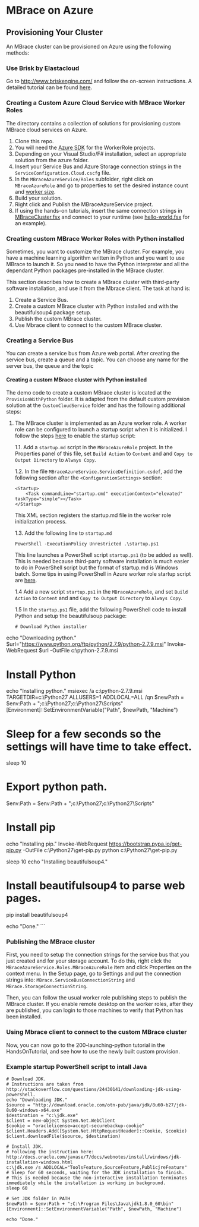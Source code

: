 # MBrace on Azure

## Provisioning Your Cluster

An MBrace cluster can be provisioned on Azure using the following methods:

### Use Brisk by Elastacloud

Go to http://www.briskengine.com/ and follow the on-screen instructions.
A detailed tutorial can be found [here](https://github.com/mbraceproject/MBrace.StarterKits/blob/master/azure/brisk-tutorial.md).

### Creating a Custom Azure Cloud Service with MBrace Worker Roles

The directory contains a collection of solutions for provisioning custom MBrace cloud services on Azure.

1. Clone this repo.
2. You will need the [Azure SDK](http://azure.microsoft.com/en-us/downloads/) for the WorkerRole projects.
3. Depending on your Visual Studio/F# installation, select an appropriate solution from the azure folder.
4. Insert your Service Bus and Azure Storage connection strings in the `ServiceConfiguration.Cloud.cscfg` file.
5. In the `MBraceAzureService/Roles` subfolder, right click on `MBraceAzureRole` and go to properties to 
   set the desired instance count and [worker size](https://azure.microsoft.com/en-us/documentation/articles/virtual-machines-size-specs/). 
6. Build your solution.
7. Right click and Publish the MBraceAzureService project.
8. If using the hands-on tutorials, insert the same connection 
   strings in [MBraceCluster.fsx](../HandsOnTutorial/AzureCluster.fsx#L24) and connect 
   to your runtime (see [hello-world.fsx](../HandsOnTutorial/1-hello-world.fsx) for an example).


### Creating custom MBrace Worker Roles with Python installed
Sometimes, you want to customize the MBrace cluster. For example, you have a machine learning algorithm written in Python and you want to use MBrace to launch it. So you  need to have the Python interpreter and all the dependant Python packages pre-installed in the MBrace cluster.

This section describes how to create a MBrace cluster with third-party software installation, and use it from the Mbrace client. The task at hand is:

1. Create a Service Bus. 
2. Create a custom MBrace cluster with Python installed and with the beautifulsoup4 package setup. 
3. Publish the custom MBrace cluster.
4. Use Mbrace client to connect to the custom MBrace cluster. 

### Creating a Service Bus
You can create a service bus from Azure web portal.  After creating the service bus, create a queue and a topic. You can choose any name for the server bus, the queue and the topic

#### Creating a custom MBrace cluster with Python installed

The demo code to create a custom MBrace cluster is located at the `ProvisionWithPython` folder. It is adapted from the default custom provision solution at the `CustomCloudService` folder and has the following additional steps:

1. The MBrace cluster is implemented as an Azure worker role. A worker role can be configured to launch a startup script when it is initialized.  I follow the steps [here](http://blogs.msdn.com/b/cclayton/archive/2012/05/17/windows-azure-start-up-tasks-part-1.aspx) to enable the startup script:

    1.1. Add a `startup.md` script in the `MBraceAzureRole` project. In the Properties panel of this file, set `Build Action` to `Content` and and `Copy to Output Directory` to `Always Copy`.
    
    1.2. In the file `MBraceAzureService.ServiceDefinition.csdef`, add the following section after the `<ConfigurationSettings>` section:
    ```
    <Startup>
        <Task commandLine="startup.cmd" executionContext="elevated" taskType="simple"></Task>
    </Startup>
    ```
    This XML section registers the startup.md file in the worker role initialization process.
    
    1.3. Add the following line to `startup.md`
    ```
    PowerShell -ExecutionPolicy Unrestricted .\startup.ps1
    ```
    This line launches a PowerShell script `startup.ps1` (to be added as well). This is needed because third-party software installation is much easier to do in PowerShell script but the format of startup.md is Windows batch. Some tips in using PowerShell in Azure worker role startup script are [here](https://msdn.microsoft.com/en-us/library/azure/jj130675.aspx).
    
    1.4 Add a new script `startup.ps1` in the `MBraceAzureRole`, and set `Build Action` to `Content` and and `Copy to Output Directory` to `Always Copy`.
    
    1.5 In the `startup.ps1` file, add the following PowerShell code to install Python and setup the beautifulsoup package:
    ```
    # Download Python installer
echo "Downloading python."
$url="https://www.python.org/ftp/python/2.7.9/python-2.7.9.msi"
Invoke-WebRequest $url -OutFile c:\python-2.7.9.msi

# Install Python
echo "Installing python."
msiexec /a c:\python-2.7.9.msi TARGETDIR=c:\Python27 ALLUSERS=1 ADDLOCAL=ALL /qn
$newPath = $env:Path + ";c:\Python27;c:\Python27\Scripts"
[Environment]::SetEnvironmentVariable("Path", $newPath, "Machine")

# Sleep for a few seconds so the settings will have time to take effect.
sleep 10

# Export python path.
$env:Path = $env:Path + ";c:\Python27;c:\Python27\Scripts"

# Install pip
echo "Installing pip."
Invoke-WebRequest https://bootstrap.pypa.io/get-pip.py -OutFile c:\Python27\get-pip.py
python c:\Python27\get-pip.py

sleep 10
echo "Installing beautifulsoup4."
# Install beautifulsoup4 to parse web pages.
pip install beautifulsoup4

echo "Done."
    ```
    

### Publishing the MBrace cluster

First, you need to setup the connection strings for the service bus that you just created and for your storage account. To do this, right click the `MBraceAzureService.Roles.MBraceAzureRole` item and click Properties on the context menu. In the Setup page, go to Settings and put the connection strings into: `MBrace.ServiceBusConnectionString` and `MBrace.StorageConnectionString`. 

Then, you can follow the usual worker role publishing steps to publish the MBrace cluster. If you enable remote desktop on the worker roles, after they are published, you can login to those machines to verify that Python has been installed.

### Using Mbrace client to connect to the custom MBrace cluster
Now, you can now go to the 200-launching-python tutorial in the HandsOnTutorial, and see how to use the newly built custom provision.

### Example startup PowerShell script to intall Java

```
# Download JDK.
# Instructions are taken from http://stackoverflow.com/questions/24430141/downloading-jdk-using-powershell.
echo "Downloading JDK."
$source = "http://download.oracle.com/otn-pub/java/jdk/8u60-b27/jdk-8u60-windows-x64.exe"
$destination = "c:\jdk.exe"
$client = new-object System.Net.WebClient 
$cookie = "oraclelicense=accept-securebackup-cookie"
$client.Headers.Add([System.Net.HttpRequestHeader]::Cookie, $cookie) 
$client.downloadFile($source, $destination)

# Install JDK.
# Following the instruction here: http://docs.oracle.com/javase/7/docs/webnotes/install/windows/jdk-installation-windows.html
c:\jdk.exe /s ADDLOCAL="ToolsFeature,SourceFeature,PublicjreFeature"
# Sleep for 60 seconds, waiting for the JDK installation to finish.
# This is needed because the non-interactive installation terminates immediately while the installation is working in background.
sleep 60

# Set JDK folder in PATH
$newPath = $env:Path + ";C:\Program Files\Java\jdk1.8.0_60\bin"
[Environment]::SetEnvironmentVariable("Path", $newPath, "Machine")

echo "Done."
```
